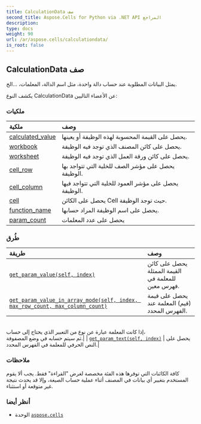 ```yaml
---
title: CalculationData صف
second_title: Aspose.Cells for Python via .NET API المراجع
description:
type: docs
weight: 90
url: /ar/aspose.cells/calculationdata/
is_root: false
---
```

##  CalculationData صف
يمثل البيانات المطلوبة عند حساب دالة واحدة، مثل اسم الدالة، المعلمات، ...الخ.



يكشف النوع CalculationData عن الأعضاء التاليين:

###  ملكيات
| ملكية| وصف|
| :- | :- |
| [calculated_value](/cells/python-net/ar/aspose.cells/calculationdata/calculated_value) | يحصل على القيمة المحسوبة لهذه الوظيفة أو يعينها.|
| [workbook](/cells/python-net/ar/aspose.cells/calculationdata/workbook) | يحصل على كائن المصنف الذي توجد فيه الوظيفة.|
| [worksheet](/cells/python-net/ar/aspose.cells/calculationdata/worksheet) | يحصل على كائن ورقة العمل الذي توجد فيه الوظيفة.|
| [cell_row](/cells/python-net/ar/aspose.cells/calculationdata/cell_row) | يحصل على مؤشر الصف للخلية التي تتواجد بها الوظيفة.|
| [cell_column](/cells/python-net/ar/aspose.cells/calculationdata/cell_column) | يحصل على مؤشر العمود للخلية التي تتواجد فيها الوظيفة.|
| [cell](/cells/python-net/ar/aspose.cells/calculationdata/cell) |يحصل على الكائن Cell حيث توجد الوظيفة.|
| [function_name](/cells/python-net/ar/aspose.cells/calculationdata/function_name) | يحصل على اسم الوظيفة المراد حسابها.|
| [param_count](/cells/python-net/ar/aspose.cells/calculationdata/param_count) | يحصل على عدد المعلمات|


###  طُرق
| طريقة| وصف|
| :- | :- |
| [`get_param_value(self, index)`](/cells/python-net/ar/aspose.cells/calculationdata/get_param_value/#int) |يحصل على كائن القيمة الممثلة للمعلمة في فهرس معين.|
| [`get_param_value_in_array_mode(self, index, max_row_count, max_column_count)`](/cells/python-net/ar/aspose.cells/calculationdata/get_param_value_in_array_mode/#int-int-int) | يحصل على قيمة (قيم) المعلمة عند الفهرس المحدد.<br/>إذا كانت المعلمة عبارة عن نوع من التعبير الذي يحتاج إلى حساب،<br/> ثم سيتم حسابه في وضع المصفوفة.|
| [`get_param_text(self, index)`](/cells/python-net/ar/aspose.cells/calculationdata/get_param_text/#int) | يحصل على النص الحرفي للمعلمة في الفهرس المحدد.|



###  ملاحظات

كافة الكائنات التي توفرها هذه الفئة مخصصة لغرض "القراءة" فقط.
يجب ألا يقوم المستخدم بتغيير أي بيانات في المصنف أثناء عملية حساب الصيغة،
وإلا قد يحدث نتيجة غير متوقعة أو استثناء.

###  أنظر أيضا
* الوحدة [`aspose.cells`](..)
